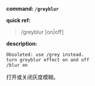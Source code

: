<!-- BEGIN_AUTOGEN: do NOT edit in this block -->

**command: `/greyblur`**

**quick ref:**
> /greyblur [on|off]

**description:**

```
Obsoleted: use /grey instead. 
turn greyblur effect on and off
/blur on
```

<!-- END_AUTOGEN-->
打开或关闭灰度模糊。